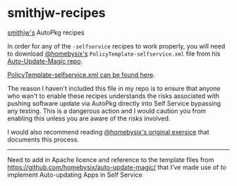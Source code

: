 # smithjw-recipes
[smithjw's](https://twitter.com/smithjw) AutoPkg recipes

In order for any of the `-selfservice` recipes to work properly, you will need to download [@homebysix's](https://twitter.com/homebysix) `PolicyTemplate-selfservice.xml` file from his [Auto-Update-Magic repo](https://github.com/homebysix/auto-update-magic/). 

[PolicyTemplate-selfservice.xml can be found here](https://github.com/homebysix/auto-update-magic/blob/master/Exercise6c/PolicyTemplate-selfservice.xml).

The reason I haven't included this file in my repo is to ensure that anyone who wan't to enable these recipes understands the risks associated with pushing software update via AutoPkg directly into Self Service bypassing any testing. This is a dangerous action and I would caution you from enabling this unless you are aware of the risks involved.

I would also recommend reading [@homebysix's original exersice](https://github.com/homebysix/auto-update-magic#exercise-6c-sending-software-directly-to-self-service-policies) that documents this process. 

---

Need to add in Apache licence and reference to the template files from https://github.com/homebysix/auto-update-magic/ that I've made use of to implement Auto-updating Apps in Self Service
